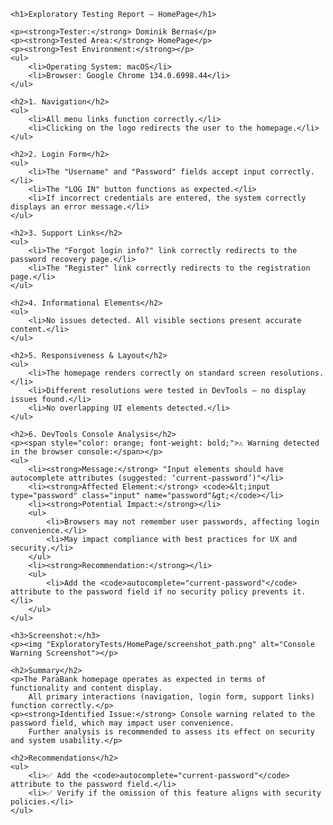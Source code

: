 
    <h1>Exploratory Testing Report – HomePage</h1>

    <p><strong>Tester:</strong> Dominik Bernaś</p>
    <p><strong>Tested Area:</strong> HomePage</p>
    <p><strong>Test Environment:</strong></p>
    <ul>
        <li>Operating System: macOS</li>
        <li>Browser: Google Chrome 134.0.6998.44</li>
    </ul>

    <h2>1. Navigation</h2>
    <ul>
        <li>All menu links function correctly.</li>
        <li>Clicking on the logo redirects the user to the homepage.</li>
    </ul>

    <h2>2. Login Form</h2>
    <ul>
        <li>The "Username" and "Password" fields accept input correctly.</li>
        <li>The "LOG IN" button functions as expected.</li>
        <li>If incorrect credentials are entered, the system correctly displays an error message.</li>
    </ul>

    <h2>3. Support Links</h2>
    <ul>
        <li>The "Forgot login info?" link correctly redirects to the password recovery page.</li>
        <li>The "Register" link correctly redirects to the registration page.</li>
    </ul>

    <h2>4. Informational Elements</h2>
    <ul>
        <li>No issues detected. All visible sections present accurate content.</li>
    </ul>

    <h2>5. Responsiveness & Layout</h2>
    <ul>
        <li>The homepage renders correctly on standard screen resolutions.</li>
        <li>Different resolutions were tested in DevTools – no display issues found.</li>
        <li>No overlapping UI elements detected.</li>
    </ul>

    <h2>6. DevTools Console Analysis</h2>
    <p><span style="color: orange; font-weight: bold;">⚠ Warning detected in the browser console:</span></p>
    <ul>
        <li><strong>Message:</strong> "Input elements should have autocomplete attributes (suggested: ‘current-password’)"</li>
        <li><strong>Affected Element:</strong> <code>&lt;input type="password" class="input" name="password"&gt;</code></li>
        <li><strong>Potential Impact:</strong></li>
        <ul>
            <li>Browsers may not remember user passwords, affecting login convenience.</li>
            <li>May impact compliance with best practices for UX and security.</li>
        </ul>
        <li><strong>Recommendation:</strong></li>
        <ul>
            <li>Add the <code>autocomplete="current-password"</code> attribute to the password field if no security policy prevents it.</li>
        </ul>
    </ul>

    <h3>Screenshot:</h3>
    <p><img "ExploratoryTests/HomePage/screenshot_path.png" alt="Console Warning Screenshot"></p>

    <h2>Summary</h2>
    <p>The ParaBank homepage operates as expected in terms of functionality and content display. 
        All primary interactions (navigation, login form, support links) function correctly.</p>
    <p><strong>Identified Issue:</strong> Console warning related to the password field, which may impact user convenience. 
        Further analysis is recommended to assess its effect on security and system usability.</p>

    <h2>Recommendations</h2>
    <ul>
        <li>✅ Add the <code>autocomplete="current-password"</code> attribute to the password field.</li>
        <li>✅ Verify if the omission of this feature aligns with security policies.</li>
    </ul>
